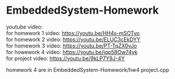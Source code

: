 # EmbeddedSystem-Homework
youtube video: <br/>
for homework 1 video: https://youtu.be/HH4s-mSOTyo <br/>
for homework 2 video: https://youtu.be/ELUC3cEkDYY <br/>
for homework 3 video: https://youtu.be/PT-TqZX0vJo <br/>
for howework 4 video: https://youtu.be/jqp58Ow74yk <br/>
for project video: https://youtu.be/9kLP7Y9J-4Y <br/>

homework 4 are in EmbeddedSystem-Homework/hw4 project.cpp 
